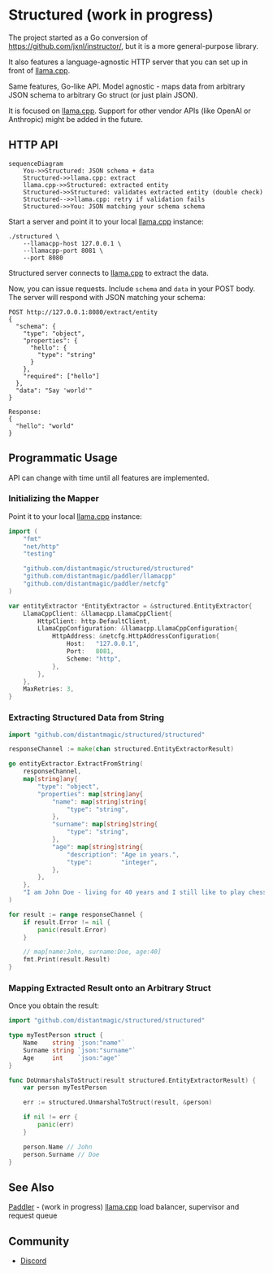 # Structured (work in progress)

The project started as a Go conversion of https://github.com/jxnl/instructor/,
but it is a more general-purpose library.

It also features a language-agnostic HTTP server that you can set up in front
of [llama.cpp](https://github.com/ggerganov/llama.cpp).

Same features, Go-like API. Model agnostic - maps data from arbitrary JSON
schema to arbitrary Go struct (or just plain JSON).

It is focused on [llama.cpp](https://github.com/ggerganov/llama.cpp). Support
for other vendor APIs (like OpenAI or Anthropic) might be added in the future.

## HTTP API

```mermaid
sequenceDiagram
    You->>Structured: JSON schema + data
    Structured->>llama.cpp: extract
    llama.cpp->>Structured: extracted entity
    Structured->>Structured: validates extracted entity (double check)
    Structured-->>llama.cpp: retry if validation fails
    Structured->>You: JSON matching your schema schema
```

Start a server and point it to your local
[llama.cpp](https://github.com/ggerganov/llama.cpp) instance:

```shell
./structured \
	--llamacpp-host 127.0.0.1 \
	--llamacpp-port 8081 \
	--port 8080
```

Structured server connects to
[llama.cpp](https://github.com/ggerganov/llama.cpp) to extract the data.

Now, you can issue requests. Include `schema` and `data` in your POST body.
The server will respond with JSON matching your schema:

```
POST http://127.0.0.1:8080/extract/entity
{
  "schema": {
    "type": "object",
    "properties": {
      "hello": {
        "type": "string"
      }
    },
    "required": ["hello"]
  },
  "data": "Say 'world'"
}

Response:
{
  "hello": "world"
}
```

## Programmatic Usage

API can change with time until all features are implemented.

### Initializing the Mapper

Point it to your local [llama.cpp](https://github.com/ggerganov/llama.cpp)
instance:

```go
import (
	"fmt"
	"net/http"
	"testing"

	"github.com/distantmagic/structured/structured"
	"github.com/distantmagic/paddler/llamacpp"
	"github.com/distantmagic/paddler/netcfg"
)

var entityExtractor *EntityExtractor = &structured.EntityExtractor{
	LlamaCppClient: &llamacpp.LlamaCppClient{
		HttpClient: http.DefaultClient,
		LlamaCppConfiguration: &llamacpp.LlamaCppConfiguration{
			HttpAddress: &netcfg.HttpAddressConfiguration{
				Host:   "127.0.0.1",
				Port:   8081,
				Scheme: "http",
			},
		},
	},
	MaxRetries: 3,
}
```

### Extracting Structured Data from String

```go
import "github.com/distantmagic/structured/structured"

responseChannel := make(chan structured.EntityExtractorResult)

go entityExtractor.ExtractFromString(
	responseChannel,
	map[string]any{
		"type": "object",
		"properties": map[string]any{
			"name": map[string]string{
				"type": "string",
			},
			"surname": map[string]string{
				"type": "string",
			},
			"age": map[string]string{
				"description": "Age in years.",
				"type":        "integer",
			},
		},
	},
	"I am John Doe - living for 40 years and I still like to play chess.",
)

for result := range responseChannel {
	if result.Error != nil {
		panic(result.Error)
	}

	// map[name:John, surname:Doe, age:40]
	fmt.Print(result.Result)
}
```

### Mapping Extracted Result onto an Arbitrary Struct

Once you obtain the result:

```go
import "github.com/distantmagic/structured/structured"

type myTestPerson struct {
	Name    string `json:"name"`
	Surname string `json:"surname"`
	Age     int    `json:"age"`
}

func DoUnmarshalsToStruct(result structured.EntityExtractorResult) {
	var person myTestPerson

	err := structured.UnmarshalToStruct(result, &person)

	if nil != err {
		panic(err)
	}

	person.Name // John
	person.Surname // Doe
}
```

## See Also

[Paddler](https://github.com/distantmagic/paddler) - (work in progress)
	[llama.cpp](https://github.com/ggerganov/llama.cpp) load balancer,
	supervisor and request queue

## Community

- [Discord](https://discord.gg/kysUzFqSCK)
